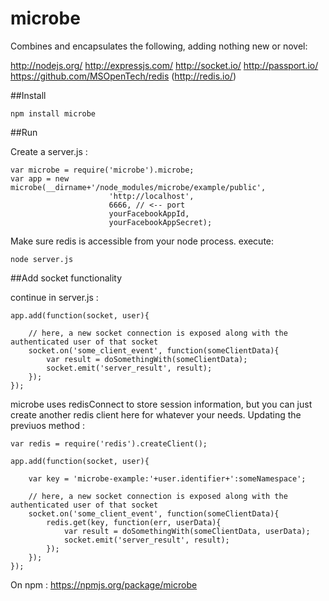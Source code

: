 microbe
=======

Combines and encapsulates the following, adding nothing new or novel:

http://nodejs.org/
http://expressjs.com/
http://socket.io/
http://passport.io/
https://github.com/MSOpenTech/redis (http://redis.io/)


##Install

	npm install microbe

##Run

Create a server.js :

	var microbe = require('microbe').microbe;
	var app = new microbe(__dirname+'/node_modules/microbe/example/public', 
						  'http://localhost', 
						  6666, // <-- port
						  yourFacebookAppId, 
						  yourFacebookAppSecret);


Make sure redis is accessible from your node process. execute:

	node server.js

##Add socket functionality

continue in server.js :

	app.add(function(socket, user){

		// here, a new socket connection is exposed along with the authenticated user of that socket
		socket.on('some_client_event', function(someClientData){
			var result = doSomethingWith(someClientData);
			socket.emit('server_result', result);
		});
	});

microbe uses redisConnect to store session information, but you can just create another redis client here for whatever your needs. Updating the previuos method :

	var redis = require('redis').createClient();

	app.add(function(socket, user){

		var key = 'microbe-example:'+user.identifier+':someNamespace';

		// here, a new socket connection is exposed along with the authenticated user of that socket
		socket.on('some_client_event', function(someClientData){
			redis.get(key, function(err, userData){
				var result = doSomethingWith(someClientData, userData);
				socket.emit('server_result', result);
			});
		});
	});

On npm : https://npmjs.org/package/microbe 
